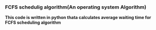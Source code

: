 ### FCFS schedulig algorithm(An operating system Algorithm)
**This code is written in python thata calculates average waiting time for FCFS scheduling algorithm**
